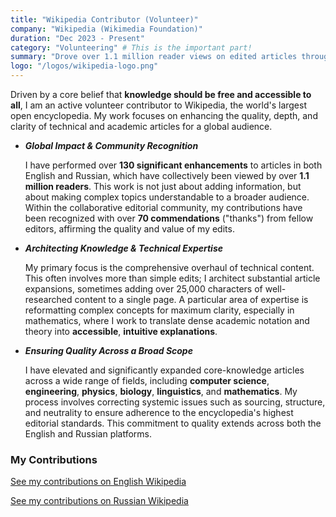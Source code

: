 ```yaml
---
title: "Wikipedia Contributor (Volunteer)"
company: "Wikipedia (Wikimedia Foundation)"
duration: "Dec 2023 - Present"
category: "Volunteering" # This is the important part!
summary: "Drove over 1.1 million reader views on edited articles through 130+ enhancements, earning 70+ commendations ('thanks') from the editorial community."
logo: "/logos/wikipedia-logo.png"
---
```


Driven by a core belief that **knowledge should be free and accessible to all**, I am an active volunteer contributor to Wikipedia, the world's largest open encyclopedia. My work focuses on enhancing the quality, depth, and clarity of technical and academic articles for a global audience.

- ***Global Impact & Community Recognition***
    
    I have performed over **130 significant enhancements** to articles in both English and Russian, which have collectively been viewed by over **1.1 million readers**. This work is not just about adding information, but about making complex topics understandable to a broader audience. Within the collaborative editorial community, my contributions have been recognized with over **70 commendations** ("thanks") from fellow editors, affirming the quality and value of my edits.

- ***Architecting Knowledge & Technical Expertise***

    My primary focus is the comprehensive overhaul of technical content. This often involves more than simple edits; I architect substantial article expansions, sometimes adding over 25,000 characters of well-researched content to a single page. A particular area of expertise is reformatting complex concepts for maximum clarity, especially in mathematics, where I work to translate dense academic notation and theory into **accessible**, **intuitive explanations**.

- ***Ensuring Quality Across a Broad Scope***
    
    I have elevated and significantly expanded core-knowledge articles across a wide range of fields, including **computer science**, **engineering**, **physics**, **biology**, **linguistics**, and **mathematics**. My process involves correcting systemic issues such as sourcing, structure, and neutrality to ensure adherence to the encyclopedia's highest editorial standards. This commitment to quality extends across both the English and Russian platforms.

### My Contributions
[See my contributions on English Wikipedia](https://en.wikipedia.org/wiki/Special:Contributions/KibalchishTheCoder)

[See my contributions on Russian Wikipedia](https://ru.wikipedia.org/wiki/%D0%A1%D0%BB%D1%83%D0%B6%D0%B5%D0%B1%D0%BD%D0%B0%D1%8F:%D0%92%D0%BA%D0%BB%D0%B0%D0%B4/KibalchishTheCoder)
